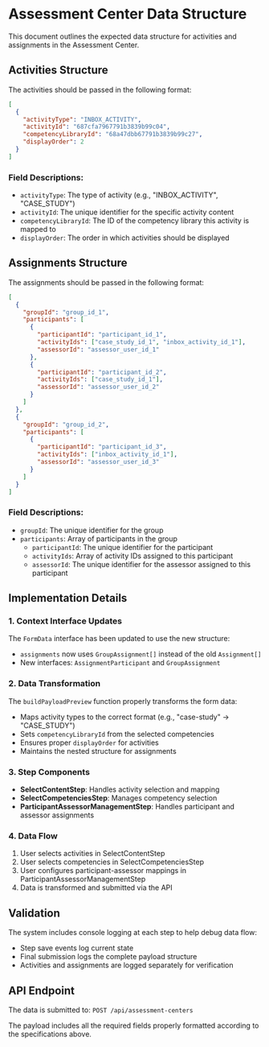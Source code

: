 # Assessment Center Data Structure

This document outlines the expected data structure for activities and assignments in the Assessment Center.

## Activities Structure

The activities should be passed in the following format:

```json
[
  {
    "activityType": "INBOX_ACTIVITY",
    "activityId": "687cfa7967791b3839b99c04",
    "competencyLibraryId": "68a47dbb67791b3839b99c27",
    "displayOrder": 2
  }
]
```

### Field Descriptions:
- `activityType`: The type of activity (e.g., "INBOX_ACTIVITY", "CASE_STUDY")
- `activityId`: The unique identifier for the specific activity content
- `competencyLibraryId`: The ID of the competency library this activity is mapped to
- `displayOrder`: The order in which activities should be displayed

## Assignments Structure

The assignments should be passed in the following format:

```json
[
  {
    "groupId": "group_id_1",
    "participants": [
      {
        "participantId": "participant_id_1",
        "activityIds": ["case_study_id_1", "inbox_activity_id_1"],
        "assessorId": "assessor_user_id_1"
      },
      {
        "participantId": "participant_id_2",
        "activityIds": ["case_study_id_1"],
        "assessorId": "assessor_user_id_2"
      }
    ]
  },
  {
    "groupId": "group_id_2",
    "participants": [
      {
        "participantId": "participant_id_3",
        "activityIds": ["inbox_activity_id_1"],
        "assessorId": "assessor_user_id_3"
      }
    ]
  }
]
```

### Field Descriptions:
- `groupId`: The unique identifier for the group
- `participants`: Array of participants in the group
  - `participantId`: The unique identifier for the participant
  - `activityIds`: Array of activity IDs assigned to this participant
  - `assessorId`: The unique identifier for the assessor assigned to this participant

## Implementation Details

### 1. Context Interface Updates
The `FormData` interface has been updated to use the new structure:
- `assignments` now uses `GroupAssignment[]` instead of the old `Assignment[]`
- New interfaces: `AssignmentParticipant` and `GroupAssignment`

### 2. Data Transformation
The `buildPayloadPreview` function properly transforms the form data:
- Maps activity types to the correct format (e.g., "case-study" → "CASE_STUDY")
- Sets `competencyLibraryId` from the selected competencies
- Ensures proper `displayOrder` for activities
- Maintains the nested structure for assignments

### 3. Step Components
- **SelectContentStep**: Handles activity selection and mapping
- **SelectCompetenciesStep**: Manages competency selection
- **ParticipantAssessorManagementStep**: Handles participant and assessor assignments

### 4. Data Flow
1. User selects activities in SelectContentStep
2. User selects competencies in SelectCompetenciesStep
3. User configures participant-assessor mappings in ParticipantAssessorManagementStep
4. Data is transformed and submitted via the API

## Validation

The system includes console logging at each step to help debug data flow:
- Step save events log current state
- Final submission logs the complete payload structure
- Activities and assignments are logged separately for verification

## API Endpoint

The data is submitted to: `POST /api/assessment-centers`

The payload includes all the required fields properly formatted according to the specifications above.
